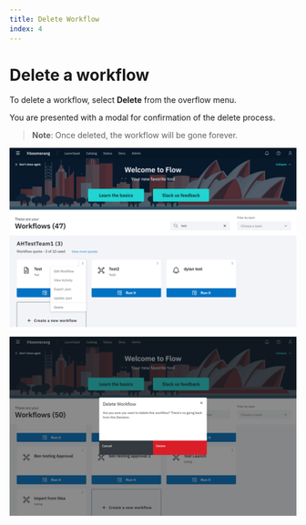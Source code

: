```yaml
---
title: Delete Workflow
index: 4
---
```

# Delete a workflow

To delete a workflow, select **Delete** from the overflow menu. 

You are presented with a modal for confirmation of the delete process. 

>**Note**: Once deleted, the workflow will be gone forever.

![Workflows Page](./assets/workflow-tile-dropdown.png)


![Workflows Page](./assets/designer-delete.png)



